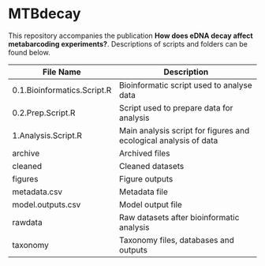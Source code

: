 # MTBdecay

This repository accompanies the publication **How does eDNA decay affect metabarcoding experiments?**. Descriptions of scripts and folders can be found below. 

File Name | Description
--- | ---
0.1.Bioinformatics.Script.R | Bioinformatic script used to analyse data 
0.2.Prep.Script.R | Script used to prepare data for analysis
1.Analysis.Script.R | Main analysis script for figures and ecological analysis of data
archive | Archived files
cleaned | Cleaned datasets
figures | Figure outputs
metadata.csv | Metadata file
model.outputs.csv | Model output file
rawdata | Raw datasets after bioinformatic analysis
taxonomy | Taxonomy files, databases and outputs
